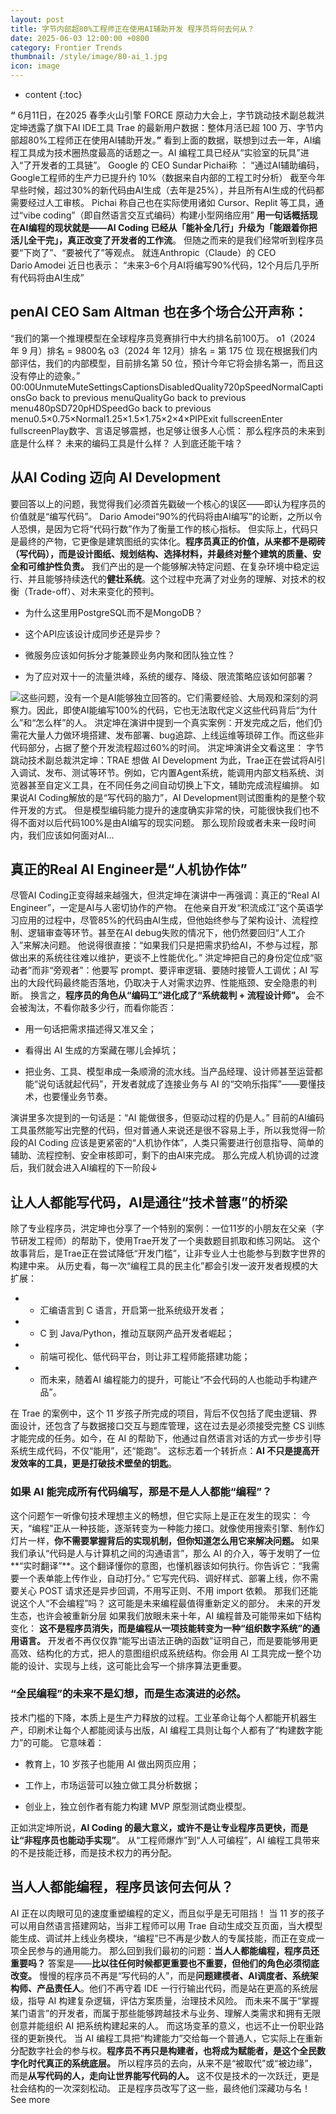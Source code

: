 ```yaml
---
layout: post
title: 字节内部超80%工程师正在使用AI辅助开发 程序员将何去何从？
date: 2025-06-03 12:00:00 +0800
category: Frontier Trends
thumbnail: /style/image/80-ai_1.jpg
icon: image
---
```

* content
{:toc}

**“** 6月11日，在2025 春季火山引擎 FORCE 原动力大会上，字节跳动技术副总裁洪定坤透露了旗下AI IDE工具 Trae 的最新用户数据：整体月活已超 100 万、字节内部超80%工程师正在使用AI辅助开发。**”**
看到上面的数据，联想到过去一年，AI编程工具成为技术圈热度最高的话题之一。AI 编程工具已经从“实验室的玩具”进入“了开发者的工具链”。
Google 的 CEO Sundar Pichai称 ：
“通过AI辅助编码，Google工程师的生产力已提升约 10%（数据来自内部的工程工时分析）
截至今年早些时候，超过30%的新代码由AI生成（去年是25%），并且所有AI生成的代码都需要经过人工审核。
Pichai 称自己也在实际使用诸如 Cursor、Replit 等工具，通过“vibe coding”（即自然语言交互式编码）构建小型网络应用”
**用一句话概括现在AI编程的现状就是——AI Coding 已经从「能补全几行」升级为「能跟着你把活儿全干完」，真正改变了开发者的工作流**。
但随之而来的是我们经常听到程序员要“下岗了”、“要被代了”等观点。
就连Anthropic（Claude）的 CEO Dario Amodei 近日也表示：
“未来3–6个月AI将编写90%代码，12个月后几乎所有代码将由AI生成”

## penAI CEO Sam Altman 也在多个场合公开声称：
“我们的第一个推理模型在全球程序员竞赛排行中大约排名前100万。
o1（2024 年 9 月）排名 = 9800名
o3（2024 年 12月）排名 = 第 175 位
现在根据我们内部评估，我们的内部模型，目前排名第 50 位，预计今年它将会排名第一，而且这没有停止的迹象。”
00:00UnmuteMuteSettingsCaptionsDisabledQuality720pSpeedNormalCaptionsGo back to previous menuQualityGo back to previous menu480pSD720pHDSpeedGo back to previous menu0.5×0.75×Normal1.25×1.5×1.75×2×4×PIPExit fullscreenEnter fullscreenPlay数字、言语足够震撼，也足够让很多人心慌：
那么程序员的未来到底是什么样？
未来的编码工具是什么样？
人到底还能干啥？

## 从AI Coding 迈向 AI Development
要回答以上的问题，我觉得我们必须首先戳破一个核心的误区——即认为程序员的价值就是“编写代码”。
Dario Amodei“90%的代码将由AI编写”的论断，之所以令人恐惧，是因为它将“代码行数”作为了衡量工作的核心指标。
但实际上，代码只是最终的产物，它更像是建筑图纸的实体化。**程序员真正的价值，从来都不是砌砖（写代码），而是设计图纸、规划结构、选择材料，并最终对整个建筑的质量、安全和可维护性负责。**
我们产出的是一个能够解决特定问题、在复杂环境中稳定运行、并且能够持续迭代的**健壮系统**。这个过程中充满了对业务的理解、对技术的权衡（Trade-off）、对未来变化的预判。

- 为什么这里用PostgreSQL而不是MongoDB？

- 这个API应该设计成同步还是异步？

- 微服务应该如何拆分才能兼顾业务内聚和团队独立性？

- 为了应对双十一的流量洪峰，系统的缓存、降级、限流策略应该如何部署？

![](https://assets-v2.circle.so/3leqq6sdh1jjhc0xr0fbn23189uc)这些问题，没有一个是AI能够独立回答的。它们需要经验、大局观和深刻的洞察力。因此，即使AI能编写100%的代码，它也无法取代定义这些代码背后“为什么”和“怎么样”的人。
洪定坤在演讲中提到一个真实案例：开发完成之后，他们仍需花大量人力做环境搭建、发布部署、bug追踪、上线运维等琐碎工作。而这些非代码部分，占据了整个开发流程超过60%的时间。
洪定坤演讲全文看这里：
字节跳动技术副总裁洪定坤：TRAE 想做 AI Development
为此，Trae正在尝试将AI引入调试、发布、测试等环节。例如，它内置Agent系统，能调用内部文档系统、浏览器甚至自定义工具，在不同任务之间自动切换上下文，辅助完成流程编排。
如果说AI Coding解放的是“写代码的脑力”，AI Development则试图重构的是整个软件开发的方式。
但是模型编码能力提升的速度确实非常的快，可能很快我们也不得不面对以后代码100%是由AI编写的现实问题。
那么现阶段或者未来一段时间内，我们应该如何面对AI...

## 真正的Real AI Engineer是“人机协作体”
尽管AI Coding正变得越来越强大，但洪定坤在演讲中一再强调：真正的“Real AI Engineer”，一定是AI与人密切协作的产物。
在他亲自开发“积流成江”这个英语学习应用的过程中，尽管85%的代码由AI生成，但他始终参与了架构设计、流程控制、逻辑审查等环节。甚至在AI debug失败的情况下，他仍然要回归“人工介入”来解决问题。
他说得很直接：“如果我们只是把需求扔给AI，不参与过程，那做出来的系统往往难以维护，更谈不上性能优化。”
洪定坤把自己的身份定位成“驱动者”而非“旁观者”：他要写 prompt、要评审逻辑、要随时接管人工调优；AI 写出的大段代码最终能否落地，仍取决于人对需求边界、性能瓶颈、安全隐患的判断。
换言之，**程序员的角色从“编码工”进化成了“系统裁判 + 流程设计师”。** 会不会被淘汰，不看你敲多少行，而看你能否：

- 用一句话把需求描述得又准又全；

- 看得出 AI 生成的方案藏在哪儿会掉坑；

- 把业务、工具、模型串成一条顺滑的流水线。当产品经理、设计师甚至运营都能“说句话就起代码”，开发者就成了连接业务与 AI 的“交响乐指挥”——要懂技术，也要懂业务节奏。

演讲里多次提到的一句话是：“AI 能做很多，但驱动过程的仍是人。”
目前的AI编码工具虽然能写出完整的代码，但对普通人来说还是很不容易上手，所以我觉得一阶段的AI Coding 应该是更紧密的“人机协作体”，人类只需要进行创意指导、简单的辅助、流程控制、安全审核即可，剩下的由AI来完成。
那么完成人机协调的过渡后，我们就会进入AI编程的下一阶段↓

## 让人人都能写代码，AI是通往“技术普惠”的桥梁
除了专业程序员，洪定坤也分享了一个特别的案例：一位11岁的小朋友在父亲（字节研发工程师）的帮助下，使用Trae开发了一个奥数题目抓取和练习网站。
这个故事背后，是Trae正在尝试降低“开发门槛”，让非专业人士也能参与到数字世界的构建中来。
从历史看，每一次“编程工具的民主化”都会引发一波开发者规模的大扩展：

- - 汇编语言到 C 语言，开启第一批系统级开发者；

- - C 到 Java/Python，推动互联网产品开发者崛起；

- - 前端可视化、低代码平台，则让非工程师能搭建功能；

- - 而未来，随着AI 编程能力的提升，可能让“不会代码的人也能动手构建产品”。

在 Trae 的案例中，这个 11 岁孩子所完成的项目，背后不仅包括了爬虫逻辑、界面设计，还包含了与数据接口交互与题库管理，这在过去是必须接受完整 CS 训练才能完成的任务。如今，在 AI 的帮助下，他通过自然语言对话的方式一步步引导系统生成代码，不仅“能用”，还“能跑”。
这标志着一个转折点：**AI 不只是提高开发效率的工具，更是打破技术壁垒的钥匙**。

### 如果 AI 能完成所有代码编写，那是不是人人都能“编程”？
这个问题乍一听像句技术理想主义的畅想，但它实际上是正在发生的现实：
今天，“编程”正从一种技能，逐渐转变为一种能力接口。就像使用搜索引擎、制作幻灯片一样，**你不需要掌握背后的实现机制，但你知道怎么用它来解决问题。**
如果我们承认“代码是人与计算机之间的沟通语言”，那么 AI 的介入，等于发明了一位**“实时翻译”**。这个翻译懂你的意图，也懂机器该如何执行。你告诉它：“我需要一个表单能上传作业，自动打分。” 它写完代码、调好样式、部署上线，你不需要关心 POST 请求还是异步回调，不用写正则、不用 import 依赖。
那我们还能说这个人“不会编程”吗？
这可能是未来编程最值得重新定义的部分。
未来的开发生态，也许会被重新分层
如果我们放眼未来十年，AI 编程普及可能带来如下结构变化：
**这不是程序员消失，而是编程从一项技能转变为一种“组织数字系统”的通用语言。**
开发者不再仅仅靠“能写出语法正确的函数”证明自己，而是要能够用更高效、结构化的方式，把人的意图组织成系统结构。你会用 AI 工具完成一整个功能的设计、实现与上线，这可能比会写一个排序算法更重要。

### “全民编程”的未来不是幻想，而是生态演进的必然。
技术门槛的下降，本质上是生产力释放的过程。工业革命让每个人都能开机器生产，印刷术让每个人都能阅读与出版，AI 编程工具则让每个人都有了“构建数字能力”的可能。
它意味着：

- 教育上，10 岁孩子也能用 AI 做出网页应用；

- 工作上，市场运营可以独立做工具分析数据；

- 创业上，独立创作者有能力构建 MVP 原型测试商业模型。

正如洪定坤所说，**AI Coding 的最大意义，或许不是让专业程序员更快，而是让“非程序员也能动手实现”**。
从“工程师爆炸”到“人人可编程”，AI 编程工具带来的不是技能迁移，而是技术权力的再分配。

## 当人人都能编程，程序员该何去何从？
AI 正在以肉眼可见的速度重塑编程的定义，而且似乎是无可阻挡！
当 11 岁的孩子可以用自然语言搭建网站，当非工程师可以用 Trae 自动生成交互页面，当大模型能生成、调试并上线业务模块，“编程”已不再是少数人的专属技能，而正在变成一项全民参与的通用能力。
那么回到我们最初的问题：**当人人都能编程，程序员还重要吗？**
答案是——**比以往任何时候都更重要也不重要，但他们的角色必须彻底改变。**
慢慢的程序员不再是“写代码的人”，而是**问题建模者、AI调度者、系统架构师、产品责任人**。他们不再守着 IDE 一行行输出代码，而是站在更高的系统层级，指导 AI 构建复杂逻辑，评估方案质量，治理技术风险。
而未来不属于“掌握某门语言”的开发者，而属于那些能够跨越技术与业务、理解人类需求和拥有无限创意并能组织 AI 把系统构建起来的人。
而这场变革的意义，也远不止一份职业路径的更新换代。
当 AI 编程工具把“构建能力”交给每一个普通人，它实际上在重新分配数字社会的参与权。**程序员不再只是构建者，也将成为赋能者，是这个全民数字化时代真正的系统底层。**
所以程序员的去向，从来不是“被取代”或“被边缘”，而是**从写代码的人，走向让世界能写代码的人。**
这不仅是技术的一次跃迁，更是社会结构的一次深刻松动。
正是程序员改写了这一些，最终他们深藏功与名！
See more